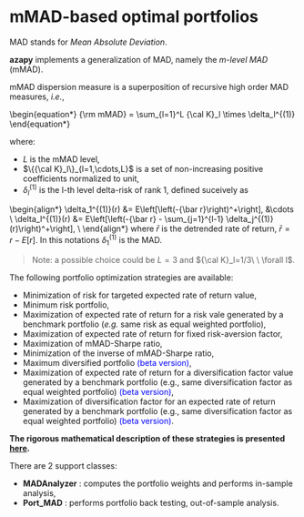 # mMAD-based optimal portfolios

MAD stands for _Mean Absolute Deviation_.

**azapy** implements a generalization of MAD, namely the *m-level MAD* (mMAD).

mMAD dispersion measure is a superposition of recursive high order MAD measures,
*i.e.*,

\begin{equation*}
	{\rm mMAD} = \sum_{l=1}^L {\cal K}_l \times \delta_l^{(1)}
\end{equation*}

where:

* $L$ is the mMAD level,
* $\{{\cal K}_l\}_{l=1,\cdots,L}$ is a set of non-increasing positive
coefficients normalized to unit,
* $\delta_l^{(1)}$ is the l-th level delta-risk of rank 1, defined
suceively as

\begin{align*}
	\delta_1^{(1)}(r) &= E\left[\left(-{\bar r}\right)^+\right],
	&\cdots \\
	\delta_l^{(1)}(r) &= E\left[\left(-{\bar r} - \sum_{j=1}^{l-1} \delta_j^{(1)}(r)\right)^+\right], \\
\end{align*}
where $\bar r$ is the detrended rate of return, ${\bar r} = r - E[r]$.
In this notations $\delta_1^{(1)}$ is the MAD.

> Note: a possible choice could be $L=3$ and ${\cal K}_l=1/3\ \ \forall l$.

The following portfolio optimization strategies are available:
* Minimization of risk for targeted expected rate of return value,
* Minimum risk portfolio,
* Maximization of expected rate of return for a risk vale generated by a
benchmark portfolio (*e.g.* same risk as equal weighted portfolio),
* Maximization of expected rate of return for fixed risk-aversion factor,
* Maximization of mMAD-Sharpe ratio,
* Minimization of the inverse of mMAD-Sharpe ratio,
* Maximum diversified portfolio <span style="color:blue">(beta version)</span>,
* Maximization of expected rate of return for a diversification factor value
generated by a benchmark portfolio (e.g., same diversification factor as
equal weighted portfolio) <span style="color:blue">(beta version)</span>,
* Maximization of diversification factor for an expected rate of return
generated by a benchmark portfolio (e.g., same diversification factor as
equal weighted portfolio) <span style="color:blue">(beta version)</span>.

__The rigorous mathematical description of these strategies is presented
[here](https://papers.ssrn.com/sol3/papers.cfm?abstract_id=4205165).__

There are 2 support classes:

* **MADAnalyzer** : computes the portfolio weights and performs in-sample
analysis,
* **Port_MAD** : performs portfolio back testing, out-of-sample analysis.
